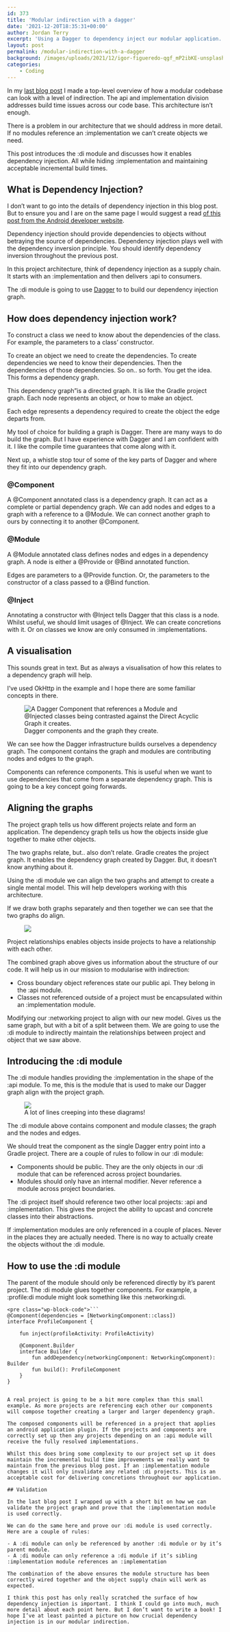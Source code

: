 ```yaml
---
id: 373
title: 'Modular indirection with a dagger'
date: '2021-12-20T18:35:31+00:00'
author: Jordan Terry
excerpt: 'Using a Dagger to dependency inject our modular application.'
layout: post
permalink: /modular-indirection-with-a-dagger
background: /images/uploads/2021/12/igor-figueredo-qgf_mP2ibKE-unsplash-825x510.webp
categories:
    - Coding
---
```


In my [last blog post](https://jordanterry.co.uk/modular-indirection) I made a top-level overview of how a modular
codebase can look with a level of indirection. The api and implementation division addresses build time issues across
our code base. This architecture isn’t enough.

There is a problem in our architecture that we should address in more detail. If no modules reference an :implementation
we can’t create objects we need.

This post introduces the :di module and discusses how it enables dependency injection. All while hiding :implementation
and maintaining acceptable incremental build times.

## What is Dependency Injection?

I don’t want to go into the details of dependency injection in this blog post. But to ensure you and I are on the same
page I would suggest a
read [of this post from the Android developer website](https://developer.android.com/training/dependency-injection).

Dependency injection should provide dependencies to objects without betraying the source of dependencies. Dependency
injection plays well with the dependency inversion principle. You should identify dependency inversion throughout the
previous post.

In this project architecture, think of dependency injection as a supply chain. It starts with an :implementation and
then delivers :api to consumers.

The :di module is going to use [Dagger](http://dagger.dev) to to build our dependency injection graph.

## How does dependency injection work?

To construct a class we need to know about the dependencies of the class. For example, the parameters to a class’
constructor.

To create an object we need to create the dependencies. To create dependencies we need to know their dependencies. Then
the dependencies of those dependencies. So on.. so forth. You get the idea. This forms a dependency graph.

This dependency graph”is a directed graph. It is like the Gradle project graph. Each node represents an object, or how
to make an object.

Each edge represents a dependency required to create the object the edge departs from.

My tool of choice for building a graph is Dagger. There are many ways to do build the graph. But I have experience with
Dagger and I am confident with it. I like the compile time guarantees that come along with it.

Next up, a whistle stop tour of some of the key parts of Dagger and where they fit into our dependency graph.

### @Component

A @Component annotated class is a dependency graph. It can act as a complete or partial dependency graph. We can add
nodes and edges to a graph with a reference to a @Module. We can connect another graph to ours by connecting it to
another @Component.

### @Module

A @Module annotated class defines nodes and edges in a dependency graph. A node is either a @Provide or @Bind annotated
function.

Edges are parameters to a @Provide function. Or, the parameters to the constructor of a class passed to a @Bind
function.

### @Inject

Annotating a constructor with @Inject tells Dagger that this class is a node. Whilst useful, we should limit usages of
@Inject. We can create concretions with it. Or on classes we know are only consumed in :implementations.

## A visualisation

This sounds great in text. But as always a visualisation of how this relates to a dependency graph will help.

I’ve used OkHttp in the example and I hope there are some familiar concepts in there.

<figure class="wp-block-image size-full"><img src="/images/uploads/2021/12/A-Component-Graph.webp" alt="A Dagger Component that references a Module and @Injected classes being contrasted against the Direct Acyclic Graph it creates." /><figcaption>Dagger components and the graph they create.</figcaption></figure>We can see how the Dagger infrastructure builds ourselves a dependency graph. The component contains the graph and modules are contributing nodes and edges to the graph.

Components can reference components. This is useful when we want to use dependencies that come from a separate
dependency graph. This is going to be a key concept going forwards.

## Aligning the graphs

The project graph tells us how different projects relate and form an application. The dependency graph tells us how the
objects inside glue together to make other objects.

The two graphs relate, but.. also don’t relate. Gradle creates the project graph. It enables the dependency graph
created by Dagger. But, it doesn’t know anything about it.

Using the :di module we can align the two graphs and attempt to create a single mental model. This will help developers
working with this architecture.

If we draw both graphs separately and then together we can see that the two graphs do align.

<figure class="wp-block-image size-large"><img src="/images/uploads/2021/12/Implementation-and-Dagger-Graphs-1003x1024.webp"/></figure>Project relationships enables objects inside projects to have a relationship with each other.

The combined graph above gives us information about the structure of our code. It will help us in our mission to
modularise with indirection:

- Cross boundary object references state our public api. They belong in the :api module.
- Classes not referenced outside of a project must be encapsulated within an :implementation module.

Modifying our :networking project to align with our new model. Gives us the same graph, but with a bit of a split
between them. We are going to use the :di module to indirectly maintain the relationships between project and object
that we saw above.

## Introducing the :di module

The :di module handles providing the :implementation in the shape of the :api module. To me, this is the module that is
used to make our Dagger graph align with the project graph.

<figure class="wp-block-image size-large"><img src="/images/uploads/2021/12/Implementation-and-api-profile-and-network-_di-1024x538.webp" /><figcaption>A lot of lines creeping into these diagrams!</figcaption></figure>The :di module above contains component and module classes; the graph and the nodes and edges.

We should treat the component as the single Dagger entry point into a Gradle project. There are a couple of rules to
follow in our :di module:

- Components should be public. They are the only objects in our :di module that can be referenced across project
  boundaries.
- Modules should only have an internal modifier. Never reference a module across project boundaries.

The :di project itself should reference two other local projects: :api and :implementation. This gives the project the
ability to upcast and concrete classes into their abstractions.

If :implementation modules are only referenced in a couple of places. Never in the places they are actually needed.
There is no way to actually create the objects without the :di module.

## How to use the :di module

The parent of the module should only be referenced directly by it’s parent project. The :di module glues together
components. For example, a :profile:di module might look something like this :networking:di.

```
<pre class="wp-block-code">```
@Component(dependencies = [NetworkingComponent::class])
interface ProfileComponent {

    fun inject(profileActivity: ProfileActivity)

    @Component.Builder
    interface Builder {
        fun addDependency(networkingComponent: NetworkingComponent): Builder
        fun build(): ProfileComponent
    }
}

```

```

A real project is going to be a bit more complex than this small example. As more projects are referencing each other our components will compose together creating a larger and larger dependency graph.

The composed components will be referenced in a project that applies an android application plugin. If the projects and components are correctly set up then any projects depending on an :api module will receive the fully resolved implementations.

Whilst this does bring some complexity to our project set up it does maintain the incremental build time improvements we really want to maintain from the previous blog post. If an :implementation module changes it will only invalidate any related :di projects. This is an acceptable cost for delivering concretions throughout our application.

## Validation

In the last blog post I wrapped up with a short bit on how we can validate the project graph and prove that the :implementation module is used correctly.

We can do the same here and prove our :di module is used correctly. Here are a couple of rules:

- A :di module can only be referenced by another :di module or by it’s parent module.
- A :di module can only reference a :di module if it’s sibling :implementation module references an :implementation

The combination of the above ensures the module structure has been correctly wired together and the object supply chain will work as expected.

I think this post has only really scratched the surface of how dependency injection is important. I think I could go into much, much more detail about each point here. But I don’t want to write a book! I hope I’ve at least painted a picture on how crucial dependency injection is in our modular indirection.